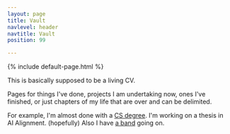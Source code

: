 ```yaml
---
layout: page
title: Vault
navlevel: header
navtitle: Vault
position: 99

---
```

{% include default-page.html %}

This is basically supposed to be a living CV.

Pages for things I've done, projects I am undertaking now, ones I've finished, or just chapters of my life that are over and can be delimited.

For example, I'm almost done with a [CS degree](_projects/uni.md). I'm working on a thesis in AI Alignment. (hopefully) Also I have [a band](_projects/gnu.md) going on.